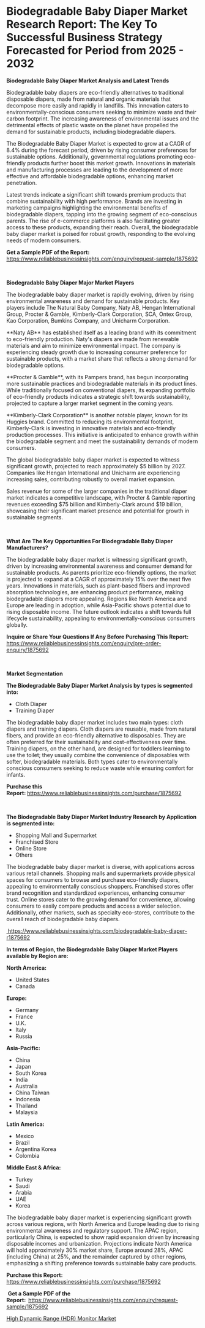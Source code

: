 <p><h1>Biodegradable Baby Diaper Market Research Report: The Key To Successful Business Strategy Forecasted for Period from 2025 - 2032</h1></p><p><strong>Biodegradable Baby Diaper Market Analysis and Latest Trends</strong></p>
<p><p>Biodegradable baby diapers are eco-friendly alternatives to traditional disposable diapers, made from natural and organic materials that decompose more easily and rapidly in landfills. This innovation caters to environmentally-conscious consumers seeking to minimize waste and their carbon footprint. The increasing awareness of environmental issues and the detrimental effects of plastic waste on the planet have propelled the demand for sustainable products, including biodegradable diapers.</p><p>The Biodegradable Baby Diaper Market is expected to grow at a CAGR of 8.4% during the forecast period, driven by rising consumer preferences for sustainable options. Additionally, governmental regulations promoting eco-friendly products further boost this market growth. Innovations in materials and manufacturing processes are leading to the development of more effective and affordable biodegradable options, enhancing market penetration.</p><p>Latest trends indicate a significant shift towards premium products that combine sustainability with high performance. Brands are investing in marketing campaigns highlighting the environmental benefits of biodegradable diapers, tapping into the growing segment of eco-conscious parents. The rise of e-commerce platforms is also facilitating greater access to these products, expanding their reach. Overall, the biodegradable baby diaper market is poised for robust growth, responding to the evolving needs of modern consumers.</p></p>
<p><strong>Get a Sample PDF of the Report:&nbsp;</strong> <a href="https://www.reliablebusinessinsights.com/enquiry/request-sample/1875692?utm_campaign=3383&utm_medium=2&utm_source=Github&utm_content=ia&utm_term=05042025&utm_id=biodegradable-baby-diaper">https://www.reliablebusinessinsights.com/enquiry/request-sample/1875692</a></p>
<p>&nbsp;</p>
<p><strong>Biodegradable Baby Diaper Major Market Players</strong></p>
<p><p>The biodegradable baby diaper market is rapidly evolving, driven by rising environmental awareness and demand for sustainable products. Key players include The Natural Baby Company, Naty AB, Hengan International Group, Procter & Gamble, Kimberly-Clark Corporation, SCA, Ontex Group, Kao Corporation, Bumkins Company, and Unicharm Corporation.</p><p>**Naty AB** has established itself as a leading brand with its commitment to eco-friendly production. Naty's diapers are made from renewable materials and aim to minimize environmental impact. The company is experiencing steady growth due to increasing consumer preference for sustainable products, with a market share that reflects a strong demand for biodegradable options.</p><p>**Procter & Gamble**, with its Pampers brand, has begun incorporating more sustainable practices and biodegradable materials in its product lines. While traditionally focused on conventional diapers, its expanding portfolio of eco-friendly products indicates a strategic shift towards sustainability, projected to capture a larger market segment in the coming years.</p><p>**Kimberly-Clark Corporation** is another notable player, known for its Huggies brand. Committed to reducing its environmental footprint, Kimberly-Clark is investing in innovative materials and eco-friendly production processes. This initiative is anticipated to enhance growth within the biodegradable segment and meet the sustainability demands of modern consumers.</p><p>The global biodegradable baby diaper market is expected to witness significant growth, projected to reach approximately $5 billion by 2027. Companies like Hengan International and Unicharm are experiencing increasing sales, contributing robustly to overall market expansion.</p><p>Sales revenue for some of the larger companies in the traditional diaper market indicates a competitive landscape, with Procter & Gamble reporting revenues exceeding $75 billion and Kimberly-Clark around $19 billion, showcasing their significant market presence and potential for growth in sustainable segments.</p></p>
<p>&nbsp;</p>
<p><strong>What Are The Key Opportunities For Biodegradable Baby Diaper Manufacturers?</strong></p>
<p><p>The biodegradable baby diaper market is witnessing significant growth, driven by increasing environmental awareness and consumer demand for sustainable products. As parents prioritize eco-friendly options, the market is projected to expand at a CAGR of approximately 15% over the next five years. Innovations in materials, such as plant-based fibers and improved absorption technologies, are enhancing product performance, making biodegradable diapers more appealing. Regions like North America and Europe are leading in adoption, while Asia-Pacific shows potential due to rising disposable income. The future outlook indicates a shift towards full lifecycle sustainability, appealing to environmentally-conscious consumers globally.</p></p>
<p><strong>Inquire or Share Your Questions If Any Before Purchasing This Report:</strong> <a href="https://www.reliablebusinessinsights.com/enquiry/pre-order-enquiry/1875692?utm_campaign=3383&utm_medium=2&utm_source=Github&utm_content=ia&utm_term=05042025&utm_id=biodegradable-baby-diaper">https://www.reliablebusinessinsights.com/enquiry/pre-order-enquiry/1875692</a></p>
<p>&nbsp;</p>
<p><strong>Market Segmentation</strong></p>
<p><strong>The Biodegradable Baby Diaper Market Analysis by types is segmented into:</strong></p>
<p><ul><li>Cloth Diaper</li><li>Training Diaper</li></ul></p>
<p><p>The biodegradable baby diaper market includes two main types: cloth diapers and training diapers. Cloth diapers are reusable, made from natural fibers, and provide an eco-friendly alternative to disposables. They are often preferred for their sustainability and cost-effectiveness over time. Training diapers, on the other hand, are designed for toddlers learning to use the toilet; they usually combine the convenience of disposables with softer, biodegradable materials. Both types cater to environmentally conscious consumers seeking to reduce waste while ensuring comfort for infants.</p></p>
<p><strong>Purchase this Report:&nbsp;</strong><a href="https://www.reliablebusinessinsights.com/purchase/1875692?utm_campaign=3383&utm_medium=2&utm_source=Github&utm_content=ia&utm_term=05042025&utm_id=biodegradable-baby-diaper">https://www.reliablebusinessinsights.com/purchase/1875692</a></p>
<p>&nbsp;</p>
<p><strong>The Biodegradable Baby Diaper Market Industry Research by Application is segmented into:</strong></p>
<p><ul><li>Shopping Mall and Supermarket</li><li>Franchised Store</li><li>Online Store</li><li>Others</li></ul></p>
<p><p>The biodegradable baby diaper market is diverse, with applications across various retail channels. Shopping malls and supermarkets provide physical spaces for consumers to browse and purchase eco-friendly diapers, appealing to environmentally conscious shoppers. Franchised stores offer brand recognition and standardized experiences, enhancing consumer trust. Online stores cater to the growing demand for convenience, allowing consumers to easily compare products and access a wider selection. Additionally, other markets, such as specialty eco-stores, contribute to the overall reach of biodegradable baby diapers.</p></p>
<p><a href="https://www.reliablebusinessinsights.com/biodegradable-baby-diaper-r1875692?utm_campaign=3383&utm_medium=2&utm_source=Github&utm_content=ia&utm_term=05042025&utm_id=biodegradable-baby-diaper">&nbsp;https://www.reliablebusinessinsights.com/biodegradable-baby-diaper-r1875692</a></p>
<p><strong>In terms of Region, the Biodegradable Baby Diaper Market Players available by Region are:</strong></p>
<p>
    <p> <strong> North America: </strong>
        <ul>
            <li>United States</li>
            <li>Canada</li>
        </ul>
        </p> 
    <p> <strong> Europe: </strong>
        <ul>
            <li>Germany</li>
            <li>France</li>
            <li>U.K.</li>
            <li>Italy</li>
            <li>Russia</li>
        </ul>
        </p> 
    <p> <strong> Asia-Pacific: </strong>
        <ul>
            <li>China</li>
            <li>Japan</li>
            <li>South Korea</li>
            <li>India</li>
            <li>Australia</li>
            <li>China Taiwan</li>
            <li>Indonesia</li>
            <li>Thailand</li>
            <li>Malaysia</li>
        </ul>
        </p> 
    <p> <strong> Latin America: </strong>
        <ul>
            <li>Mexico</li>
            <li>Brazil</li>
            <li>Argentina Korea</li>
            <li>Colombia</li>
        </ul>
        </p> 
    <p> <strong> Middle East & Africa: </strong>
        <ul>
            <li>Turkey</li>
            <li>Saudi</li>
            <li>Arabia</li>
            <li>UAE</li>
            <li>Korea</li>
        </ul>
    </p>
    </p>
<p><p>The biodegradable baby diaper market is experiencing significant growth across various regions, with North America and Europe leading due to rising environmental awareness and regulatory support. The APAC region, particularly China, is expected to show rapid expansion driven by increasing disposable incomes and urbanization. Projections indicate North America will hold approximately 30% market share, Europe around 28%, APAC (including China) at 25%, and the remainder captured by other regions, emphasizing a shifting preference towards sustainable baby care products.</p></p>
<p><strong>Purchase this Report: </strong><a href="https://www.reliablebusinessinsights.com/purchase/1875692?utm_campaign=3383&utm_medium=2&utm_source=Github&utm_content=ia&utm_term=05042025&utm_id=biodegradable-baby-diaper">https://www.reliablebusinessinsights.com/purchase/1875692</a></p>
<p>&nbsp;<strong>Get a Sample PDF of the Report:&nbsp;&nbsp;</strong><a href="https://www.reliablebusinessinsights.com/enquiry/request-sample/1875692?utm_campaign=3383&utm_medium=2&utm_source=Github&utm_content=ia&utm_term=05042025&utm_id=biodegradable-baby-diaper">https://www.reliablebusinessinsights.com/enquiry/request-sample/1875692</a></p>
<p><strong></strong></p>
<p><p><a href="https://github.com/scaseiargas/Market-Research-Report-List-1/blob/main/high-dynamic-range-hdr-monitor-market.md?utm_campaign=3383&utm_medium=2&utm_source=Github&utm_content=ia&utm_term=05042025&utm_id=biodegradable-baby-diaper">High Dynamic Range (HDR) Monitor Market</a></p></p>